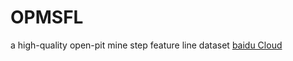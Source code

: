 # OPMSFL
a high-quality open-pit mine step feature line dataset [baidu Cloud](https://pan.baidu.com/s/14Xd3gE7zU_SJWE-yh4YkzQ?pwd=kpww)
